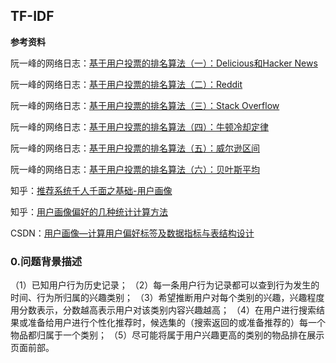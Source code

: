 ## TF-IDF

**参考资料**

阮一峰的网络日志：[基于用户投票的排名算法（一）：Delicious和Hacker News](http://www.ruanyifeng.com/blog/2012/02/ranking_algorithm_hacker_news.html)

阮一峰的网络日志：[基于用户投票的排名算法（二）：Reddit](http://www.ruanyifeng.com/blog/2012/03/ranking_algorithm_reddit.html)

阮一峰的网络日志：[基于用户投票的排名算法（三）：Stack Overflow](http://www.ruanyifeng.com/blog/2012/03/ranking_algorithm_stack_overflow.html)

阮一峰的网络日志：[基于用户投票的排名算法（四）：牛顿冷却定律](http://www.ruanyifeng.com/blog/2012/03/ranking_algorithm_newton_s_law_of_cooling.html)

阮一峰的网络日志：[基于用户投票的排名算法（五）：威尔逊区间](http://www.ruanyifeng.com/blog/2012/03/ranking_algorithm_wilson_score_interval.html)

阮一峰的网络日志：[基于用户投票的排名算法（六）：贝叶斯平均](http://www.ruanyifeng.com/blog/2012/03/ranking_algorithm_bayesian_average.html)

知乎：[推荐系统千人千面之基础-用户画像](https://zhuanlan.zhihu.com/p/103754069)

知乎：[用户画像偏好的几种统计计算方法](https://zhuanlan.zhihu.com/p/91323703)

CSDN：[用户画像—计算用户偏好标签及数据指标与表结构设计](https://blog.csdn.net/u014156013/article/details/82656883)

### 0.问题背景描述

（1）已知用户行为历史记录；
（2）每一条用户行为记录都可以查到行为发生的时间、行为所归属的兴趣类别；
（3）希望推断用户对每个类别的兴趣，兴趣程度用分数表示，分数越高表示用户对该类别内容兴趣越高；
（4）在用户进行搜索结果或准备给用户进行个性化推荐时，候选集的（搜索返回的或准备推荐的）每一个物品都归属于一个类别；
（5）尽可能将属于用户兴趣更高的类别的物品排在展示页面前部。

